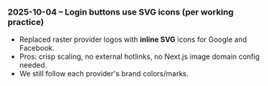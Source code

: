 ### 2025-10-04 – Login buttons use SVG icons (per working practice)

- Replaced raster provider logos with **inline SVG** icons for Google and Facebook.
- Pros: crisp scaling, no external hotlinks, no Next.js image domain config needed.
- We still follow each provider's brand colors/marks.
